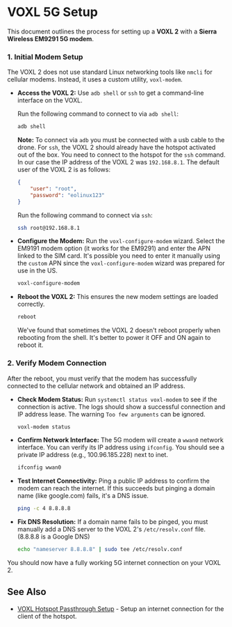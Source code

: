 # VOXL 5G Setup
This document outlines the process for setting up a **VOXL 2** with a **Sierra Wireless EM9291 5G modem**.

### 1. Initial Modem Setup 
The VOXL 2 does not use standard Linux networking tools like ``nmcli`` for cellular modems. Instead, it uses a custom utility, ``voxl-modem``. 

- **Access the VOXL 2:** Use ``adb shell`` or ``ssh`` to get a command-line interface on the VOXL.

    Run the following command to connect to via ``adb shell``:
    ``` Bash 
    adb shell 
    ```
   **Note:** To connect via ``adb`` you must be connected with a usb cable to the drone.
   For ``ssh``, the VOXL 2 should already have the hotspot activated out of the box. You need to connect to the hotspot for the ``ssh`` command. In our case the IP address of the VOXL 2 was ``192.168.8.1``. The default user of the VOXL 2 is as follows: 
    ``` JSON
    {
        "user": "root",
        "password": "eolinux123"
    }
    ```

    Run the following command to connect via ``ssh``:
    ``` Bash
    ssh root@192.168.8.1
    ```

 - **Configure the Modem:** Run the ``voxl-configure-modem`` wizard. Select the EM9191 modem option (it works for the EM9291) and enter the APN linked to the SIM card. It's possible you need to enter it manually using the ``custom`` APN since the ``voxl-configure-modem`` wizard was prepared for use in the US.
    ``` Bash 
    voxl-configure-modem
    ```

 - **Reboot the VOXL 2:** This ensures the new modem settings are loaded correctly. 
    ``` Bash 
    reboot 
    ```

    We've found that sometimes the VOXL 2 doesn't reboot properly when rebooting from the shell. It's better to power it OFF and ON again to reboot it.
 

### 2. Verify Modem Connection 

After the reboot, you must verify that the modem has successfully connected to the cellular network and obtained an IP address. 

 - **Check Modem Status:** Run ``systemctl status voxl-modem`` to see if the connection is active. The logs should show a successful connection and IP address lease. The warning ``Too few arguments`` can be ignored. 

    ``` Bash 
    voxl-modem status 
    ```

 - **Confirm Network Interface:** The 5G modem will create a ``wwan0`` network interface. You can verify its IP address using ``ifconfig``. You should see a private IP address (e.g., 100.96.185.228) next to inet. 

    ``` Bash 
    ifconfig wwan0 
    ```
 - **Test Internet Connectivity:** Ping a public IP address to confirm the modem can reach the internet. If this succeeds but pinging a domain name (like google.com) fails, it's a DNS issue. 

    ``` Bash 
    ping -c 4 8.8.8.8 
    ```

 - **Fix DNS Resolution:** If a domain name fails to be pinged, you must manually add a DNS server to the VOXL 2's ``/etc/resolv.conf`` file. (8.8.8.8 is a Google DNS)
    ``` Bash
    echo "nameserver 8.8.8.8" | sudo tee /etc/resolv.conf
    ```

You should now have a fully working 5G internet connection on your VOXL 2.

## See Also
 - [VOXL Hotspot Passthrough Setup](VOXL-Hotspot-Passthrough-Setup.md) - Setup an internet connection for the client of the hotspot.
